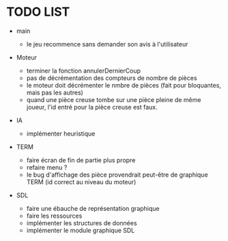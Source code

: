 # TODO LIST

- main
    - le jeu recommence sans demander son avis à l'utilisateur

- Moteur
    - terminer la fonction annulerDernierCoup		
    - pas de décrémentation des compteurs de nombre de pièces
    - le moteur doit décrémenter le nmbre de pièces (fait pour bloquantes, mais pas les autres)
    - quand une pièce creuse tombe sur une pièce pleine de même joueur, l'id entré pour la pièce creuse est faux.

- IA
    - implémenter heuristique

- TERM 
    - faire écran de fin de partie plus propre
    - refaire menu ?
    - le bug d'affichage des pièce provendrait peut-être de graphique TERM (id correct au niveau du moteur)


- SDL
    - faire une ébauche de représentation graphique
    - faire les ressources
    - implémenter les structures de données
    - implémenter le module graphique SDL
